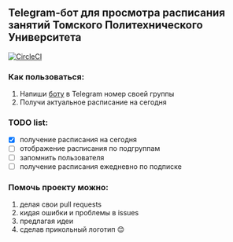 Telegram-бот для просмотра расписания занятий Томского Политехнического Университета
------------------------------------------------------------------------------------
[![CircleCI](https://circleci.com/gh/crazymidnight/rasp-tpu-bot/tree/master.svg?style=svg)](https://circleci.com/gh/crazymidnight/rasp-tpu-bot/tree/master)
### Как пользоваться:
1. Напиши <a href=http://t.me/rasptpubot>боту</a> в Telegram номер своей группы
2. Получи актуальное расписание на сегодня

### TODO list:
- [X] получение расписания на сегодня
- [ ] отображение расписания по подгруппам
- [ ] запомнить пользователя
- [ ] получение расписания ежедневно по подписке

### Помочь проекту можно:
1. делая свои pull requests
2. кидая ошибки и проблемы в issues
3. предлагая идеи
4. сделав прикольный логотип 😊
